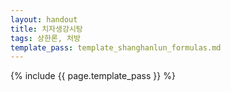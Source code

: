 ```yaml
---
layout: handout
title: 치자생강시탕
tags: 상한론, 처방
template_pass: template_shanghanlun_formulas.md
---
```



{% include {{ page.template_pass }} %}